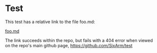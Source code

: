 # Test 

This test has a relative link to the file foo.md:

<a href=foo.md>foo.md</a>

The link succeeds within the repo, but fails with a 404 error when viewed on the repo's main github page, https://github.com/SixArm/test




